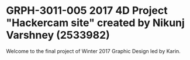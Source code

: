 # GRPH-3011-005 2017 4D Project "Hackercam site" created by Nikunj Varshney (2533982)
Welcome to the final project of Winter 2017 Graphic Design led by Karin. 
